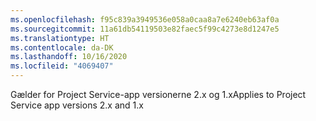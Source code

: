 ```yaml
---
ms.openlocfilehash: f95c839a3949536e058a0caa8a7e6240eb63af0a
ms.sourcegitcommit: 11a61db54119503e82faec5f99c4273e8d1247e5
ms.translationtype: HT
ms.contentlocale: da-DK
ms.lasthandoff: 10/16/2020
ms.locfileid: "4069407"
---
```

<span data-ttu-id="14214-101">Gælder for Project Service-app versionerne 2.x og 1.x</span><span class="sxs-lookup"><span data-stu-id="14214-101">Applies to Project Service app versions 2.x and 1.x</span></span>
